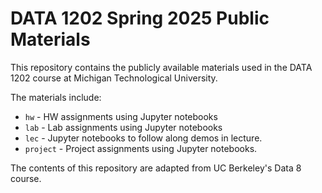 # DATA 1202 Spring 2025 Public Materials 

This repository contains the publicly available materials used in the DATA 1202 course at Michigan Technological University. 

The materials include: 

* `hw` - HW assignments using Jupyter notebooks
* `lab` - Lab assignments using Jupyter notebooks 
* `lec` - Jupyter notebooks to follow along demos in lecture.
* `project` - Project assignments using Jupyter notebooks.


The contents of this repository are adapted from UC Berkeley's Data 8 course. 

